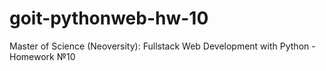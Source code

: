 # goit-pythonweb-hw-10
Master of Science (Neoversity): Fullstack Web Development with Python - Homework №10
